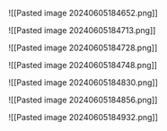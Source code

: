 ![[Pasted image 20240605184652.png]]

![[Pasted image 20240605184713.png]]

![[Pasted image 20240605184728.png]]

![[Pasted image 20240605184748.png]]

![[Pasted image 20240605184830.png]]

![[Pasted image 20240605184856.png]]

![[Pasted image 20240605184932.png]]
